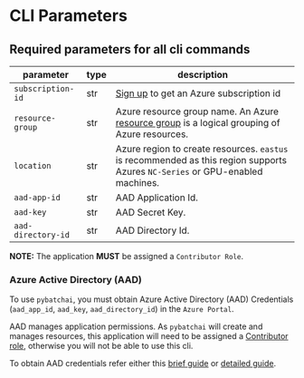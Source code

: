 # CLI Parameters

## Required parameters for all cli commands

| parameter       | type | description |
| --------------- | ---- | ----------- |
| `subscription-id` | str  | [Sign up](https://azure.microsoft.com/en-us/free/) to get an Azure subscription id |
| `resource-group` | str | Azure resource group name. An Azure [resource group](https://docs.microsoft.com/en-us/azure/azure-resource-manager/resource-group-overview#resource-groups) is a logical grouping of Azure resources. |
| `location` | str | Azure region to create resources. `eastus` is recommended as this region supports Azures `NC-Series` or GPU-enabled machines. |
| `aad-app-id` | str | AAD Application Id. |
| `aad-key` | str | AAD Secret Key. |
| `aad-directory-id` | str | AAD Directory Id. |

**NOTE:** The application **MUST** be assigned a `Contributor Role`.

### Azure Active Directory (AAD)

To use `pybatchai`, you must obtain Azure Active Directory (AAD) Credentials
 (`aad_app_id`, `aad_key`, `aad_directory_id`) in the `Azure Portal`.

AAD manages application permissions. As `pybatchai` will create and manages
 resources, this application will need to be assigned a [Contributor role](https://docs.microsoft.com/en-us/azure/role-based-access-control/built-in-roles#contributor),
  otherwise you will not be able to use this cli.

To obtain AAD credentials refer either this [brief guide](https://github.com/Azure/BatchAI/blob/master/recipes/Preparation.md#using-portal)
or [detailed guide](https://docs.microsoft.com/en-us/azure/azure-resource-manager/resource-group-create-service-principal-portal).

